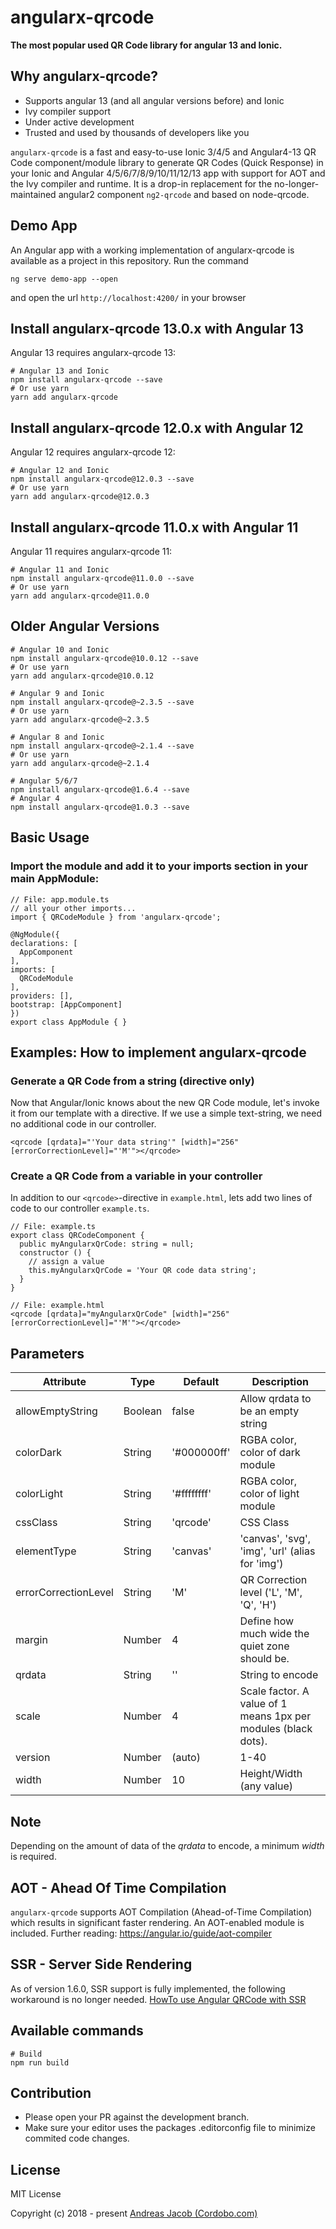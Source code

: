 # angularx-qrcode

**The most popular used QR Code library for angular 13 and Ionic.**

## Why angularx-qrcode?

- Supports angular 13 (and all angular versions before) and Ionic
- Ivy compiler support
- Under active development
- Trusted and used by thousands of developers like you

`angularx-qrcode` is a fast and easy-to-use Ionic 3/4/5 and Angular4-13 QR Code component/module library to generate QR Codes (Quick Response) in your Ionic and Angular 4/5/6/7/8/9/10/11/12/13 app with support for AOT and the Ivy compiler and runtime. It is a drop-in replacement for the no-longer-maintained angular2 component `ng2-qrcode` and based on node-qrcode.

## Demo App

An Angular app with a working implementation of angularx-qrcode is available as a project in this repository. Run the command

```
ng serve demo-app --open
```

and open the url `http://localhost:4200/` in your browser

## Install angularx-qrcode 13.0.x with Angular 13

Angular 13 requires angularx-qrcode 13:

```
# Angular 13 and Ionic
npm install angularx-qrcode --save
# Or use yarn
yarn add angularx-qrcode
```

## Install angularx-qrcode 12.0.x with Angular 12

Angular 12 requires angularx-qrcode 12:

```
# Angular 12 and Ionic
npm install angularx-qrcode@12.0.3 --save
# Or use yarn
yarn add angularx-qrcode@12.0.3
```

## Install angularx-qrcode 11.0.x with Angular 11

Angular 11 requires angularx-qrcode 11:

```
# Angular 11 and Ionic
npm install angularx-qrcode@11.0.0 --save
# Or use yarn
yarn add angularx-qrcode@11.0.0
```

## Older Angular Versions

```
# Angular 10 and Ionic
npm install angularx-qrcode@10.0.12 --save
# Or use yarn
yarn add angularx-qrcode@10.0.12
```

```
# Angular 9 and Ionic
npm install angularx-qrcode@~2.3.5 --save
# Or use yarn
yarn add angularx-qrcode@~2.3.5
```

```
# Angular 8 and Ionic
npm install angularx-qrcode@~2.1.4 --save
# Or use yarn
yarn add angularx-qrcode@~2.1.4
```

```
# Angular 5/6/7
npm install angularx-qrcode@1.6.4 --save
# Angular 4
npm install angularx-qrcode@1.0.3 --save
```

## Basic Usage

### Import the module and add it to your imports section in your main AppModule:

```
// File: app.module.ts
// all your other imports...
import { QRCodeModule } from 'angularx-qrcode';

@NgModule({
declarations: [
  AppComponent
],
imports: [
  QRCodeModule
],
providers: [],
bootstrap: [AppComponent]
})
export class AppModule { }
```

## Examples: How to implement angularx-qrcode

### Generate a QR Code from a string (directive only)

Now that Angular/Ionic knows about the new QR Code module,
let's invoke it from our template with a directive.
If we use a simple text-string, we need no additional
code in our controller.

```
<qrcode [qrdata]="'Your data string'" [width]="256" [errorCorrectionLevel]="'M'"></qrcode>
```

### Create a QR Code from a variable in your controller

In addition to our `<qrcode>`-directive in `example.html`,
lets add two lines of code to our controller `example.ts`.

```
// File: example.ts
export class QRCodeComponent {
  public myAngularxQrCode: string = null;
  constructor () {
    // assign a value
    this.myAngularxQrCode = 'Your QR code data string';
  }
}

// File: example.html
<qrcode [qrdata]="myAngularxQrCode" [width]="256" [errorCorrectionLevel]="'M'"></qrcode>
```

## Parameters

| Attribute            | Type    | Default     | Description                                                    |
| -------------------- | ------- | ----------- | -------------------------------------------------------------- |
| allowEmptyString     | Boolean | false       | Allow qrdata to be an empty string                             |
| colorDark            | String  | '#000000ff' | RGBA color, color of dark module                               |
| colorLight           | String  | '#ffffffff' | RGBA color, color of light module                              |
| cssClass             | String  | 'qrcode'    | CSS Class                                                      |
| elementType          | String  | 'canvas'    | 'canvas', 'svg', 'img', 'url' (alias for 'img')                |
| errorCorrectionLevel | String  | 'M'         | QR Correction level ('L', 'M', 'Q', 'H')                       |
| margin               | Number  | 4           | Define how much wide the quiet zone should be.                 |
| qrdata               | String  | ''          | String to encode                                               |
| scale                | Number  | 4           | Scale factor. A value of 1 means 1px per modules (black dots). |
| version              | Number  | (auto)      | 1-40                                                           |
| width                | Number  | 10          | Height/Width (any value)                                       |

## Note

Depending on the amount of data of the _qrdata_ to encode, a minimum _width_ is required.

## AOT - Ahead Of Time Compilation

`angularx-qrcode` supports AOT Compilation (Ahead-of-Time Compilation) which results in significant faster rendering. An AOT-enabled module is included. Further reading: https://angular.io/guide/aot-compiler

## SSR - Server Side Rendering

As of version 1.6.0, SSR support is fully implemented, the following workaround is no longer needed. [HowTo use Angular QRCode with SSR](https://github.com/Cordobo/angularx-qrcode/issues/5)

## Available commands

    # Build
    npm run build

## Contribution

- Please open your PR against the development branch.
- Make sure your editor uses the packages .editorconfig file to minimize commited code changes.

## License

MIT License

Copyright (c) 2018 - present [Andreas Jacob (Cordobo.com)](http://cordobo.com/)
